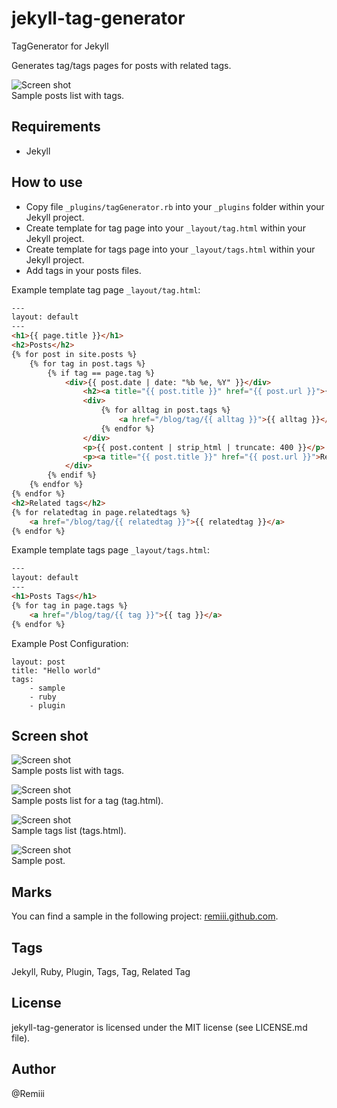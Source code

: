 # jekyll-tag-generator

TagGenerator for Jekyll

Generates tag/tags pages for posts with related tags.

![Screen shot](https://raw.github.com/Remiii/jekyll-tag-generator/master/_documentation/image1.png)<br />
Sample posts list with tags.

## Requirements

* Jekyll

## How to use

* Copy file `_plugins/tagGenerator.rb` into your `_plugins` folder within your Jekyll project.
* Create template for tag page into your `_layout/tag.html` within your Jekyll project.
* Create template for tags page into your `_layout/tags.html` within your Jekyll project.
* Add tags in your posts files.

Example template tag page `_layout/tag.html`:

```html
---
layout: default
---
<h1>{{ page.title }}</h1>
<h2>Posts</h2>
{% for post in site.posts %}
    {% for tag in post.tags %}
        {% if tag == page.tag %}
            <div>{{ post.date | date: "%b %e, %Y" }}</div>
                <h2><a title="{{ post.title }}" href="{{ post.url }}">{{ post.title | truncate: 50 }}</a></h2>
                <div>
                    {% for alltag in post.tags %}
                        <a href="/blog/tag/{{ alltag }}">{{ alltag }}</a>
                    {% endfor %}
                </div>
                <p>{{ post.content | strip_html | truncate: 400 }}</p>
                <p><a title="{{ post.title }}" href="{{ post.url }}">Read more</a></p>
            </div>
        {% endif %}
    {% endfor %}
{% endfor %}
<h2>Related tags</h2>
{% for relatedtag in page.relatedtags %}
    <a href="/blog/tag/{{ relatedtag }}">{{ relatedtag }}</a>
{% endfor %}
```

Example template tags page `_layout/tags.html`:

```html
---
layout: default
---
<h1>Posts Tags</h1>
{% for tag in page.tags %}
    <a href="/blog/tag/{{ tag }}">{{ tag }}</a>
{% endfor %}
```

Example Post Configuration:

```
layout: post
title: "Hello world"
tags:
    - sample
    - ruby
    - plugin
```

## Screen shot

![Screen shot](https://raw.github.com/Remiii/jekyll-tag-generator/master/_documentation/image1.png)<br />
Sample posts list with tags.

![Screen shot](https://raw.github.com/Remiii/jekyll-tag-generator/master/_documentation/image2.png)<br />
Sample posts list for a tag (tag.html).

![Screen shot](https://raw.github.com/Remiii/jekyll-tag-generator/master/_documentation/image3.png)<br />
Sample tags list (tags.html).

![Screen shot](https://raw.github.com/Remiii/jekyll-tag-generator/master/_documentation/image4.png)<br />
Sample post.

## Marks

You can find a sample in the following project: [remiii.github.com](https://github.com/Remiii/remiii.github.com).

## Tags

Jekyll, Ruby, Plugin, Tags, Tag, Related Tag

## License

jekyll-tag-generator is licensed under the MIT license (see LICENSE.md file).

## Author

@Remiii

